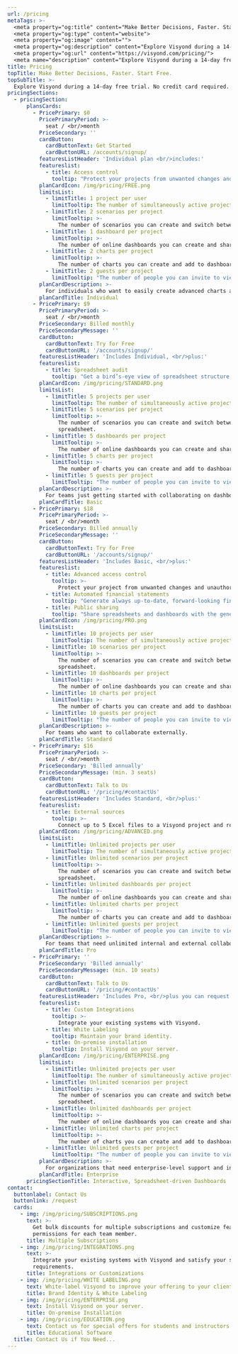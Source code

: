 ```yaml
---
url: /pricing
metaTags: >-
  <meta property="og:title" content="Make Better Decisions, Faster. Start free.">
  <meta property="og:type" content="website">
  <meta property="og:image" content="">
  <meta property="og:description" content="Explore Visyond during a 14-day free trial. No credit card required. After the trial, choose a plan that works for you.">
  <meta property="og:url" content="https://visyond.com/pricing/">
  <meta name="description" content="Explore Visyond during a 14-day free trial. No credit card required. After the trial, choose a plan that works for you.">
title: Pricing
topTitle: Make Better Decisions, Faster. Start Free.
topSubTitle: >-
  Explore Visyond during a 14-day free trial. No credit card required. <br/>After the trial, choose a plan that works for you.
pricingSections:
  - pricingSection:
      plansCards:
        - PricePrimary: $0
          PricePrimaryPeriod: >-
            seat / <br/>month
          PriceSecondary: ''
          cardButton:
            cardButtonText: Get Started
            cardButtonURL: /accounts/signup/
          featuresListHeader: 'Individual plan <br/>includes:'
          featureslist:
            - title: Access control
              tooltip: "Protect your projects from unwanted changes and unauthorized access by assigning roles to collaborators."
          planCardIcon: /img/pricing/FREE.png
          limitsList:
            - limitTitle: 1 project per user
              limitTooltip: The number of simultaneously active projects that you can work on.
            - limitTitle: 2 scenarios per project
              limitTooltip: >-
                The number of scenarios you can create and switch between in your projects.
            - limitTitle: 1 dashboard per project
              limitTooltip: >-
                The number of online dashboards you can create and share with other people.                  
            - limitTitle: 2 charts per project
              limitTooltip: >-
                The number of charts you can create and add to dashboards.                          
            - limitTitle: 2 guests per project
              limitTooltip: "The number of people you can invite to view or edit your project. Each invited person must have a Visyond account."
          planCardDescription: >-
            For individuals who want to easily create advanced charts and interactive dashboards.
          planCardTitle: Individual
        - PricePrimary: $9
          PricePrimaryPeriod: >-
            seat / <br/>month
          PriceSecondary: Billed monthly
          PriceSecondaryMessage: ''
          cardButton:
            cardButtonText: Try for Free
            cardButtonURL: '/accounts/signup/'
          featuresListHeader: 'Includes Individual, <br/>plus:'
          featureslist:
            - title: Spreadsheet audit
              tooltip: "Get a bird’s-eye view of spreadsheet structure, detect root causes of errors and anomalies."                       
          planCardIcon: /img/pricing/STANDARD.png
          limitsList:
            - limitTitle: 5 projects per user
              limitTooltip: The number of simultaneously active projects that you can work on.
            - limitTitle: 5 scenarios per project
              limitTooltip: >-
                The number of scenarios you can create and switch between in your spreadsheet and dashboards.
                spreadsheet.
            - limitTitle: 5 dashboards per project
              limitTooltip: >-
                The number of online dashboards you can create and share with other people.                  
            - limitTitle: 5 charts per project
              limitTooltip: >-
                The number of charts you can create and add to dashboards.                          
            - limitTitle: 5 guests per project
              limitTooltip: "The number of people you can invite to view or edit your project. Each invited person must have a Visyond account.\r"
          planCardDescription: >-
            For teams just getting started with collaborating on dashboards and spreadsheets.
          planCardTitle: Basic
        - PricePrimary: $18
          PricePrimaryPeriod: >-
            seat / <br/>month
          PriceSecondary: Billed annually
          PriceSecondaryMessage: ''
          cardButton:
            cardButtonText: Try for Free
            cardButtonURL: '/accounts/signup/'
          featuresListHeader: 'Includes Basic, <br/>plus:'
          featureslist:
            - title: Advanced access control
              tooltip: >-
                Protect your project from unwanted changes and unauthorized access by assigning roles to collaborators, and sharing only specific worksheets and dashboards with them.
            - title: Automated financial statements
              tooltip: "Generate always up-to-date, forward-looking financial statements from your spreadsheet."  
            - title: Public sharing
              tooltip: "Share spreadsheets and dashboards with the general public. Viewers don't need an account to access."                   
          planCardIcon: /img/pricing/PRO.png
          limitsList:
            - limitTitle: 10 projects per user
              limitTooltip: The number of simultaneously active projects that you can work on.
            - limitTitle: 10 scenarios per project
              limitTooltip: >-
                The number of scenarios you can create and switch between in your spreadsheet and dashboards.
                spreadsheet.
            - limitTitle: 10 dashboards per project
              limitTooltip: >-
                The number of online dashboards you can create and share with other people.                  
            - limitTitle: 10 charts per project
              limitTooltip: >-
                The number of charts you can create and add to dashboards.                          
            - limitTitle: 10 guests per project
              limitTooltip: "The number of people you can invite to view or edit your project. Each invited person must have a Visyond account.\r"
          planCardDescription: >-
            For teams who want to collaborate externally.
          planCardTitle: Standard
        - PricePrimary: $16
          PricePrimaryPeriod: >-
            seat / <br/>month
          PriceSecondary: 'Billed annually'
          PriceSecondaryMessage: (min. 3 seats)
          cardButton:
            cardButtonText: Talk to Us
            cardButtonURL: '/pricing/#contactUs'
          featuresListHeader: 'Includes Standard, <br/>plus:'
          featureslist:
            - title: External sources
              tooltip: >-
                Connect up to 5 Excel files to a Visyond project and refer to their cells in formulas.     
          planCardIcon: /img/pricing/ADVANCED.png
          limitsList:
            - limitTitle: Unlimited projects per user
              limitTooltip: The number of simultaneously active projects that you can work on.
            - limitTitle: Unlimited scenarios per project
              limitTooltip: >-
                The number of scenarios you can create and switch between in your spreadsheet and dashboards.
                spreadsheet.
            - limitTitle: Unlimited dashboards per project
              limitTooltip: >-
                The number of online dashboards you can create and share with other people.                  
            - limitTitle: Unlimited charts per project
              limitTooltip: >-
                The number of charts you can create and add to dashboards.                          
            - limitTitle: Unlimited guests per project
              limitTooltip: "The number of people you can invite to view or edit your project. Each invited person must have a Visyond account.\r"
          planCardDescription: >-
            For teams that need unlimited internal and external collaboration.
          planCardTitle: Pro
        - PricePrimary: ''
          PriceSecondary: 'Billed annually'
          PriceSecondaryMessage: (min. 10 seats)        
          cardButton:
            cardButtonText: Talk to Us
            cardButtonURL: '/pricing/#contactUs'
          featuresListHeader: 'Includes Pro, <br/>plus you can request:'
          featureslist:
            - title: Custom Integrations
              tooltip: >-
                Integrate your existing systems with Visyond.
            - title: White Labeling
              tooltip: Maintain your brand identity.
            - title: On-premise installation
              tooltip: Install Visyond on your server.
          planCardIcon: /img/pricing/ENTERPRISE.png
          limitsList:
            - limitTitle: Unlimited projects per user
              limitTooltip: The number of simultaneously active projects that you can work on.
            - limitTitle: Unlimited scenarios per project
              limitTooltip: >-
                The number of scenarios you can create and switch between in your spreadsheet and dashboards.
                spreadsheet.
            - limitTitle: Unlimited dashboards per project
              limitTooltip: >-
                The number of online dashboards you can create and share with other people.                  
            - limitTitle: Unlimited charts per project
              limitTooltip: >-
                The number of charts you can create and add to dashboards.                          
            - limitTitle: Unlimited guests per project
              limitTooltip: "The number of people you can invite to view or edit your project. Each invited person must have a Visyond account.\r"
          planCardDescription: >-
            For organizations that need enterprise-level support and integrations.
          planCardTitle: Enterprise
      pricingSectionTitle: Interactive, Spreadsheet-driven Dashboards  
contact:
  buttonlabel: Contact Us
  buttonlink: /request
  cards:
    - img: /img/pricing/SUBSCRIPTIONS.png
      text: >-
        Get bulk discounts for multiple subscriptions and customize features and
        permissions for each team member.
      title: Multiple Subscriptions
    - img: /img/pricing/INTEGRATIONS.png
      text: >-
        Integrate your existing systems with Visyond and satisfy your specific
        requirements.
      title: Integrations or Customizations
    - img: /img/pricing/WHITE LABELING.png
      text: White-label Visyond to improve your offering to your clients.
      title: Brand Identity & White Labeling
    - img: /img/pricing/ENTERPRISE.png
      text: Install Visyond on your server.
      title: On-premise Installation
    - img: /img/pricing/EDUCATION.png
      text: Contact us for special offers for students and instructors.
      title: Educational Software
  title: Contact Us if You Need...
---
```


